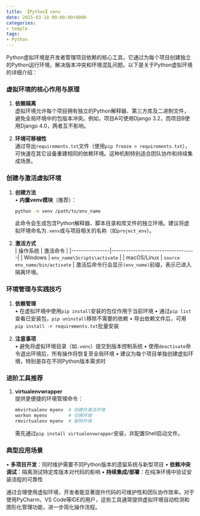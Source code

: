 ```yaml
---
title: 【Python】venv
date: 2025-03-18 00:00:00+0000
categories: 
- temple
tags:
- Python
---
```

Python虚拟环境是开发者管理项目依赖的核心工具，它通过为每个项目创建独立的Python运行环境，解决版本冲突和环境混乱问题。以下是关于Python虚拟环境的详细介绍：

### 虚拟环境的核心作用与原理
1. **依赖隔离**  
   虚拟环境允许每个项目拥有独立的Python解释器、第三方库及二进制文件，避免全局环境中的包版本冲突。例如，项目A可使用Django 3.2，而项目B使用Django 4.0，两者互不影响。
   
2. **环境可移植性**  
   通过导出`requirements.txt`文件（使用`pip freeze > requirements.txt`），可快速在其它设备重建相同的依赖环境。这种机制特别适合团队协作和持续集成场景。

### 创建与激活虚拟环境
1. **创建方法**  
   • **内置venv模块**（推荐）：  
   ```bash
   python -m venv /path/to/env_name
   ```
   此命令会生成包含Python解释器、脚本目录和库文件的独立环境。建议将虚拟环境命名为`.venv`或与项目相关的名称（如`project_env`）。
   
2. **激活方式**  
   | 操作系统       | 激活命令                          |
   |----------------|-----------------------------------|
   | Windows        | `env_name\Scripts\activate`      |
   | macOS/Linux    | `source env_name/bin/activate`   |
   激活后命令行会显示`(env_name)`前缀，表示已进入隔离环境。

### 环境管理与实践技巧
1. **依赖管理**  
   • 在虚拟环境中使用`pip install`安装的包仅作用于当前环境
   • 通过`pip list`查看已安装包，`pip uninstall`移除不需要的依赖
   • 导出依赖文件后，可用`pip install -r requirements.txt`批量安装

2. **注意事项**  
   • 避免将虚拟环境目录（如`.venv`）提交到版本控制系统
   • 使用`deactivate`命令退出环境后，所有操作将恢复至全局环境
   • 建议为每个项目单独创建虚拟环境，特别是存在不同Python版本需求时

### 进阶工具推荐
1. **virtualenvwrapper**  
   提供更便捷的环境管理命令：
   ```bash
   mkvirtualenv myenv  # 创建并激活环境
   workon myenv        # 切换环境
   rmvirtualenv myenv  # 删除环境
   ```
   需先通过`pip install virtualenvwrapper`安装，并配置Shell启动文件。

### 典型应用场景
• **多项目开发**：同时维护需要不同Python版本的遗留系统与新型项目
• **依赖冲突调试**：隔离测试特定库版本对代码的影响
• **持续集成/部署**：在纯净环境中验证安装流程的可靠性

通过合理使用虚拟环境，开发者能显著提升代码的可维护性和团队协作效率。对于使用PyCharm、VS Code等IDE的用户，这些工具通常提供虚拟环境自动检测和图形化管理功能，进一步简化操作流程。